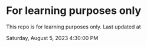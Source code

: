 # For learning purposes only
This repo is for learning purposes only.
Last updated at

Saturday, August 5, 2023 4:30:00 PM

